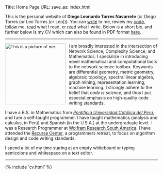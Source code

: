 Title: Home Page
URL:
save_as: index.html


This is the personal website of **Diego Leonardo Torres Navarrete** (or
Diego Torres (or Leo Torres (or Leo))). You can
[write](mailto:leo@leotrs.com) to me, review my
[code](https://www.github.com/leotrs),
[follow](https://www.twitter.com/_leotrs) me, [read](read.html) what I
read, or [read](do.html) what I write. Below is a short bio, and further
below is my CV which can also be found in PDF format
[here]({attach}/static/resume.pdf).


------------------------------------------------------------------------


<div class="my-pic" style="float:left; padding-right: 10px; ">
<img alt="This is a picture of me."
     src="../images/pic.jpg"
     height="200"
     width="200"/>
</div>

I am broadly interested in the intersection of Network Science, Complexity
Science, and Mathematics.  I specialize in introducing novel mathematical
and computational tools to the network science toolbox. Keywords are
differential geometry, metric geometry, algebraic topology, spectral linear
algebra, graph mining, representation learning, machine learning.  I
strongly adhere to the belief that *code is science*, and thus I put
especial emphasis on high-quality code writing standards.

I have a B.S. in Mathematics from
[*Pontificia Universidad Católica del Perú*](http://www.pucp.edu.pe/), and
I am a self-taught programmer.  I have taught mathematics (analysis and
calculus, in Perú) and Spanish (in the U.S.A.) at the undergraduate level.
I was a Research Programmer at
[Wolfram Research South America](https://www.wolfram.com/).  I have
attended the [Recurse Center](https://www.recurse.com), a programmers
retreat, to focus on algorithm design and code writing standards.

I spend a lot of my time staring at an empty whiteboard or typing
semicolons and whitespace on a text editor.


------------------------------------------------------------------------

{% include 'cv.html' %}
